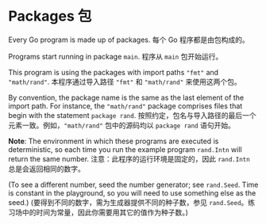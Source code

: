 

Packages 包
======

Every Go program is made up of packages.
每个 Go 程序都是由包构成的。

Programs start running in package `main`.
程序从 `main` 包开始运行。

This program is using the packages with import paths `"fmt"` and `"math/rand"`.
本程序通过导入路径 `"fmt"` 和 `"math/rand"` 来使用这两个包。

By convention, the package name is the same as the last element of the import path. 
For instance, the `"math/rand"` package comprises files that begin with the statement `package rand`.
按照约定，包名与导入路径的最后一个元素一致。例如，`"math/rand"` 包中的源码均以 `package rand` 语句开始。

**Note**: The environment in which these programs are executed is deterministic, 
so each time you run the example program `rand.Intn` will return the same number.
注意：此程序的运行环境是固定的，因此 `rand.Intn` 总是会返回相同的数字。

(To see a different number, seed the number generator; see `rand.Seed`. 
Time is constant in the playground, so you will need to use something else as the seed.)
(要得到不同的数字，需为生成器提供不同的种子数，参见 `rand.Seed`。练习场中的时间为常量，因此你需要用其它的值作为种子数。)

